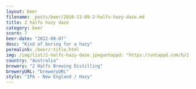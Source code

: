 ```yaml
---
layout: beer
filename: _posts/beer/2016-11-09-2-halfs-hazy-daze.md
title: 2 halfs hazy daze
category: beer
score: 7
beer-date: "2022-08-07"
desc: "Kind of boring for a hazy"
permalink: /beer/:title.html
img: /img/list/2-halfs-hazy-daze.jpeguntappd: "https://untappd.com/b/2-halfs-brewing-distilling-hazy-daze-ipa/4390372"
country: "Australia"
brewery: "2 Halfs Brewing Distilling"
breweryURL: "breweryURL"
style: "IPA - New England / Hazy"
---
```

